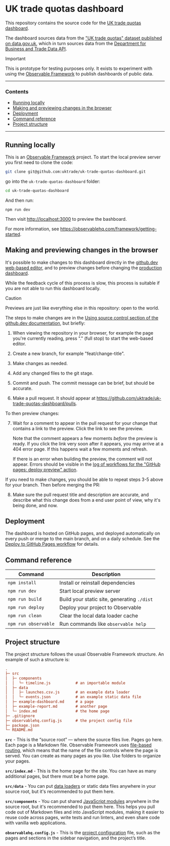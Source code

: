 # UK trade quotas dashboard

This repository contains the source code for the <a href="https://uktrade.github.io/uk-trade-quotas-dashboard/">UK trade quotas dashboard</a>.

The dashboard sources data from the <a class="govuk-link govuk-link--no-visited-state" href="https://www.data.gov.uk/dataset/4a478c7e-16c7-4c28-ab9b-967bb79342e9/uk-trade-quotas">"UK trade quotas" dataset published on data.gov.uk</a>, which in turn sources data from the <a href="https://data.api.trade.gov.uk/">Department for Business and Trade Data API</a>.

> [!IMPORTANT]  
> This is prototype for testing purposes only. It exists to experiment with using the [Observable Framework](https://observablehq.com/framework) to publish dashboards of public data.

---

### Contents

- [Running locally](#running-locally)
- [Making and previewing changes in the browser](#making-and-previewing-changes-in-the-browser)
- [Deployment](#deployment)
- [Command reference](#command-reference)
- [Project structure](#project-structure)

---

## Running locally

This is an [Observable Framework](https://observablehq.com/framework) project. To start the local preview server you first need to clone the code:

```bash
git clone git@github.com:uktrade/uk-trade-quotas-dashboard.git
```

go into the `uk-trade-quotas-dashboard` folder:

```bash
cd uk-trade-quotas-dashboard
```

And then run:

```
npm run dev
```

Then visit <http://localhost:3000> to preview the bashboard.

For more information, see <https://observablehq.com/framework/getting-started>.


## Making and previewing changes in the browser

It's possible to make changes to this dashboard directly in the [github.dev web-based editor](https://docs.github.com/en/codespaces/the-githubdev-web-based-editor), and to preview changes before changing the [production dashboard](https://uktrade.github.io/uk-trade-quotas-dashboard/). 

While the feedback cycle of this process is slow, this process is suitable if you are not able to run this dashboard locally.

> [!CAUTION]  
> Previews are just like everything else in this repository: open to the world.

The steps to make changes are in the [Using source control section of the github.dev documentation](https://docs.github.com/en/codespaces/the-githubdev-web-based-editor#using-source-control), but briefly:

1. When viewing the repository in your browser, for example the page you're currently reading, press "." (full stop) to start the web-based editor.

2. Create a new branch, for example "feat/change-title". 

3. Make changes as needed.

4. Add any changed files to the git stage.

5. Commit and push. The commit message can be brief, but should be accurate.

6. Make a pull request. It should appear at https://github.com/uktrade/uk-trade-quotas-dashboard/pulls.

To then preview changes:

7. Wait for a comment to appear in the pull request for your change that contains a link to the preview. Click the link to see the preview.

   Note that the comment appears a few moments _before_ the preview is ready. If you click the link very soon after it appears, you may arrive at a 404 error page. If this happens wait a few moments and refresh.

   If there is an error when building the preview, the comment will not appear. Errors should be visible in the [log of workflows for the "GitHub pages: deploy preview" action](https://github.com/uktrade/uk-trade-quotas-dashboard/actions/workflows/github-pages-deploy-preview.yml).

If you need to make changes, you should be able to repeat steps 3-5 above for your branch. Then before merging the PR:

8. Make sure the pull request title and description are accurate, and describe what this change does from a end user point of view, why it's being done, and now.


## Deployment

The dashboard is hosted on GitHub pages, and deployed automatically on every push or merge to the main branch, and on a daily schedule. See the <a href="./.github/workflows/deploy-to-github-pages.yml">Deploy to GitHub Pages workflow</a> for details.


## Command reference

| Command           | Description                                              |
| ----------------- | -------------------------------------------------------- |
| `npm install`            | Install or reinstall dependencies                        |
| `npm run dev`        | Start local preview server                               |
| `npm run build`      | Build your static site, generating `./dist`              |
| `npm run deploy`     | Deploy your project to Observable                        |
| `npm run clean`      | Clear the local data loader cache                        |
| `npm run observable` | Run commands like `observable help`                      |


## Project structure

The project structure follows the usual Observable Framework structure. An example of such a structure is:

```ini
.
├─ src
│  ├─ components
│  │  └─ timeline.js           # an importable module
│  ├─ data
│  │  ├─ launches.csv.js       # an example data loader
│  │  └─ events.json           # an example static data file
│  ├─ example-dashboard.md     # a page
│  ├─ example-report.md        # another page
│  └─ index.md                 # the home page
├─ .gitignore
├─ observablehq.config.js      # the project config file
├─ package.json
└─ README.md
```

**`src`** - This is the “source root” — where the source files live. Pages go here. Each page is a Markdown file. Observable Framework uses [file-based routing](https://observablehq.com/framework/routing), which means that the name of the file controls where the page is served. You can create as many pages as you like. Use folders to organize your pages.

**`src/index.md`** - This is the home page for the site. You can have as many additional pages, but there must be a home page.

**`src/data`** - You can put [data loaders](https://observablehq.com/framework/loaders) or static data files anywhere in your source root, but it's recommended to put them here.

**`src/components`** - You can put shared [JavaScript modules](https://observablehq.com/framework/javascript/imports) anywhere in the source root, but it's recommended to put them here. This helps you pull code out of Markdown files and into JavaScript modules, making it easier to reuse code across pages, write tests and run linters, and even share code with vanilla web applications.

**`observablehq.config.js`** - This is the [project configuration](https://observablehq.com/framework/config) file, such as the pages and sections in the sidebar navigation, and the project’s title.
